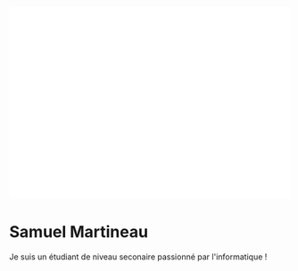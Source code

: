 <img src="https://raw.githubusercontent.com/Samuel-Martineau/Samuel-Martineau/master/wave.svg" />

# Samuel Martineau

Je suis un étudiant de niveau seconaire passionné par l'informatique !

